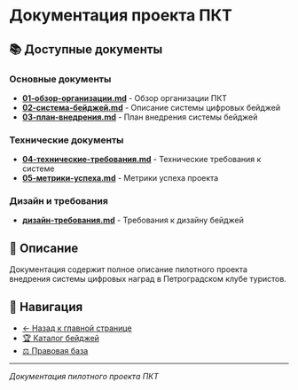 # Документация проекта ПКТ

## 📚 Доступные документы

### Основные документы
- **[01-обзор-организации.md](01-обзор-организации.md)** - Обзор организации ПКТ
- **[02-система-бейджей.md](02-система-бейджей.md)** - Описание системы цифровых бейджей
- **[03-план-внедрения.md](03-план-внедрения.md)** - План внедрения системы бейджей

### Технические документы
- **[04-технические-требования.md](04-технические-требования.md)** - Технические требования к системе
- **[05-метрики-успеха.md](05-метрики-успеха.md)** - Метрики успеха проекта

### Дизайн и требования
- **[дизайн-требования.md](дизайн-требования.md)** - Требования к дизайну бейджей

## 🎯 Описание

Документация содержит полное описание пилотного проекта внедрения системы цифровых наград в Петроградском клубе туристов.

## 🔗 Навигация

- [← Назад к главной странице](../README.md)
- [🏆 Каталог бейджей](../badges/)
- [⚖️ Правовая база](../правовые-документы/)

---

*Документация пилотного проекта ПКТ*
